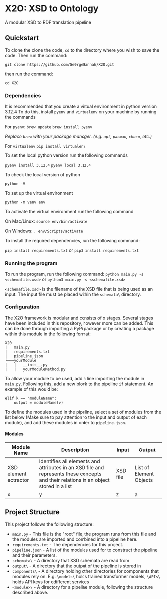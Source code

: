 # X2O: XSD to Ontology
A modular XSD to RDF translation pipeline

## Quickstart
To clone the clone the code, `cd` to the directory where you wish to save the code. Then run the command:

`git clone https://github.com/Ge0rgeHannah/X2O.git`

then run the command:

`cd X2O`

### Dependencies

It is recommended that you create a virtual environment in python version 3.12.4
To do this, install `pyenv` and `virtualenv` on your machine by running the commands

For `pyenv`:
`brew update`
`brew install pyenv`

*Replace `brew` with your package manager. (e.g. `apt`, `pacman`, `choco`, etc.)*

For `virtualenv`
`pip install virtualenv`

To set the local python version run the following commands

`pyenv install 3.12.4`
`pyenv local 3.12.4`

To check the local version of python

`python -V`

To set up the virtual environment

`python -m venv env`

To activate the virtual environment run the following command

On Mac/Linux:
`source env/bin/activate`

On Windows:
`. env/Scripts/activate`

To install the required dependencies, run the following command:

`pip install requirements.txt` or `pip3 install requirements.txt`

### Running the program

To run the program, run the following command:
`python main.py -s <schemafile.xsd>` or `python3 main.py -s <schemafile.xsd>`

`<schemafile.xsd>` is the filename of the XSD file that is being used as an input. The input file must be placed within the `schemata\` directory.

### Configuration

The X2O framework is modular and consists of x stages. Several stages have been included in this repository, however more can be added. This can be done through importing a PyPi package or by creating a package within this module in the following format:

```
X20
|   main.py
|   requirements.txt
|   pipeline.json
└───yourModule
|   |   __init__.py
|   |   yourModuleMethod.py
```

To allow your module to be used, add a line importing the module in `main.py`. Following this, add a new block to the pipeline `if` statement. An example of this would be:

```
elif k == "moduleName":
    output = moduleName(v)
```

To define the modules used in the pipeline, select a set of modules from the list below (Make sure to pay attention to the input and output of each module), and add these modules in order to `pipeline.json`.

#### Modules

| Module Name | Description | Input | Output |
| ----------- | ----------- | ----- | ------ |
| XSD element ectractor | Identifies all elements and attributes in an XSD file and represents these concepts and their relations in an object stored in a list | XSD file | List of Element Objects |
| x | y | z | a |

## Project Structure

This project follows the following structure:

- `main.py` - This file is the "root" file, the program runs from this file and the modules are imported and combined into a pipeline here.
- `requirements.txt` - The dependencies for this project.
- `pipeline.json` - A list of the modules used for to construct the pipeline and their parameters.
- `schemata\` - A directory that XSD schemata are read from
- `output\` - A directory that the output of the pipeline is stored in
- `components\` - A directory holding other directories for components that modules rely on. E.g. `\models\` holds trained transformer models, `\APIs\` holds API keys for edifferent services
- `<module>\` - A directory for a pipeline module, following the structure described above.
